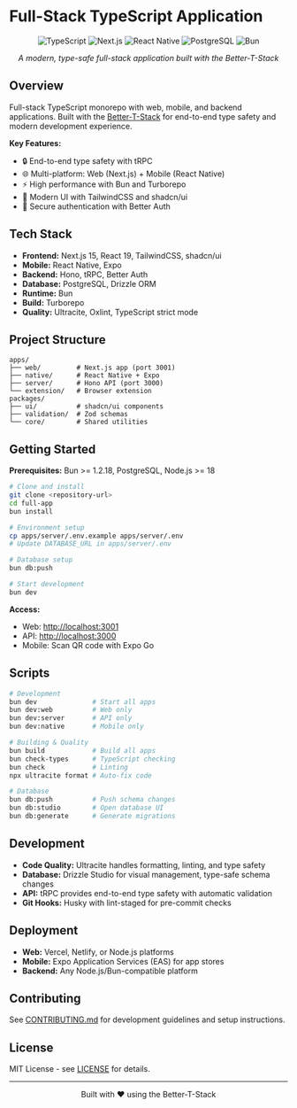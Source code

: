 # Full-Stack TypeScript Application

<div align="center">

![TypeScript](https://img.shields.io/badge/TypeScript-007ACC?style=for-the-badge&logo=typescript&logoColor=white)
![Next.js](https://img.shields.io/badge/Next.js-000000?style=for-the-badge&logo=next.js&logoColor=white)
![React Native](https://img.shields.io/badge/React_Native-20232A?style=for-the-badge&logo=react&logoColor=61DAFB)
![PostgreSQL](https://img.shields.io/badge/PostgreSQL-316192?style=for-the-badge&logo=postgresql&logoColor=white)
![Bun](https://img.shields.io/badge/Bun-000000?style=for-the-badge&logo=bun&logoColor=white)

*A modern, type-safe full-stack application built with the Better-T-Stack*

</div>

## Overview

Full-stack TypeScript monorepo with web, mobile, and backend applications. Built with the [Better-T-Stack](https://github.com/AmanVarshney01/create-better-t-stack) for end-to-end type safety and modern development experience.

**Key Features:**
- 🔒 End-to-end type safety with tRPC
- 🌐 Multi-platform: Web (Next.js) + Mobile (React Native)
- ⚡ High performance with Bun and Turborepo
- 🎨 Modern UI with TailwindCSS and shadcn/ui
- 🔐 Secure authentication with Better Auth

## Tech Stack

- **Frontend:** Next.js 15, React 19, TailwindCSS, shadcn/ui
- **Mobile:** React Native, Expo
- **Backend:** Hono, tRPC, Better Auth
- **Database:** PostgreSQL, Drizzle ORM
- **Runtime:** Bun
- **Build:** Turborepo
- **Quality:** Ultracite, Oxlint, TypeScript strict mode

## Project Structure

```
apps/
├── web/         # Next.js app (port 3001)
├── native/      # React Native + Expo
├── server/      # Hono API (port 3000)
└── extension/   # Browser extension
packages/
├── ui/          # shadcn/ui components
├── validation/  # Zod schemas
└── core/        # Shared utilities
```

## Getting Started

**Prerequisites:** Bun >= 1.2.18, PostgreSQL, Node.js >= 18

```bash
# Clone and install
git clone <repository-url>
cd full-app
bun install

# Environment setup
cp apps/server/.env.example apps/server/.env
# Update DATABASE_URL in apps/server/.env

# Database setup
bun db:push

# Start development
bun dev
```

**Access:**
- Web: [http://localhost:3001](http://localhost:3001)
- API: [http://localhost:3000](http://localhost:3000)
- Mobile: Scan QR code with Expo Go

## Scripts

```bash
# Development
bun dev              # Start all apps
bun dev:web          # Web only
bun dev:server       # API only
bun dev:native       # Mobile only

# Building & Quality
bun build            # Build all apps
bun check-types      # TypeScript checking
bun check            # Linting
npx ultracite format # Auto-fix code

# Database
bun db:push          # Push schema changes
bun db:studio        # Open database UI
bun db:generate      # Generate migrations
```

## Development

- **Code Quality:** Ultracite handles formatting, linting, and type safety
- **Database:** Drizzle Studio for visual management, type-safe schema changes
- **API:** tRPC provides end-to-end type safety with automatic validation
- **Git Hooks:** Husky with lint-staged for pre-commit checks

## Deployment

- **Web:** Vercel, Netlify, or Node.js platforms
- **Mobile:** Expo Application Services (EAS) for app stores
- **Backend:** Any Node.js/Bun-compatible platform

## Contributing

See [CONTRIBUTING.md](CONTRIBUTING.md) for development guidelines and setup instructions.

## License

MIT License - see [LICENSE](LICENSE) for details.

---

<div align="center">
  <p>Built with ❤️ using the Better-T-Stack</p>
</div>
